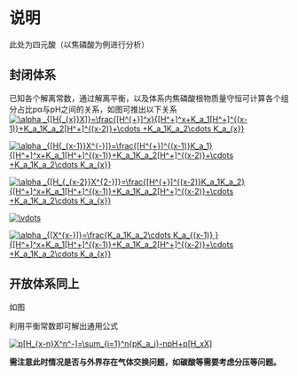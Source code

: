 # 说明
此处为四元酸（以焦磷酸为例进行分析） 
## 封闭体系 
已知各个解离常数，通过解离平衡，以及体系内焦磷酸根物质量守恒可计算各个组分占比pα与pH之间的关系，如图[]()可推出以下关系
<a href="https://www.codecogs.com/eqnedit.php?latex=\fn_phv&space;\alpha&space;_{[H{_{x}}X]}=\frac{[H^{&plus;}]^x}{[H^&plus;]^x&plus;K_a_1[H^&plus;]^{(x-1)}&plus;K_a_1K_a_2[H^&plus;]^{(x-2)}&plus;\cdots&space;&plus;K_a_1K_a_2\cdots&space;K_a_{x}}" target="_blank"><img src="https://latex.codecogs.com/gif.latex?\fn_phv&space;\alpha&space;_{[H{_{x}}X]}=\frac{[H^{&plus;}]^x}{[H^&plus;]^x&plus;K_a_1[H^&plus;]^{(x-1)}&plus;K_a_1K_a_2[H^&plus;]^{(x-2)}&plus;\cdots&space;&plus;K_a_1K_a_2\cdots&space;K_a_{x}}" title="\alpha _{[H{_{x}}X]}=\frac{[H^{+}]^x}{[H^+]^x+K_a_1[H^+]^{(x-1)}+K_a_1K_a_2[H^+]^{(x-2)}+\cdots +K_a_1K_a_2\cdots K_a_{x}}" /></a>

<a href="https://www.codecogs.com/eqnedit.php?latex=\fn_phv&space;\alpha&space;_{[H{_{x-1}}X^{-}]}=\frac{[H^{&plus;}]^{(x-1)}K_a_1}{[H^&plus;]^x&plus;K_a_1[H^&plus;]^{(x-1)}&plus;K_a_1K_a_2[H^&plus;]^{(x-2)}&plus;\cdots&space;&plus;K_a_1K_a_2\cdots&space;K_a_{x}}" target="_blank"><img src="https://latex.codecogs.com/gif.latex?\fn_phv&space;\alpha&space;_{[H{_{x-1}}X^{-}]}=\frac{[H^{&plus;}]^{(x-1)}K_a_1}{[H^&plus;]^x&plus;K_a_1[H^&plus;]^{(x-1)}&plus;K_a_1K_a_2[H^&plus;]^{(x-2)}&plus;\cdots&space;&plus;K_a_1K_a_2\cdots&space;K_a_{x}}" title="\alpha _{[H{_{x-1}}X^{-}]}=\frac{[H^{+}]^{(x-1)}K_a_1}{[H^+]^x+K_a_1[H^+]^{(x-1)}+K_a_1K_a_2[H^+]^{(x-2)}+\cdots +K_a_1K_a_2\cdots K_a_{x}}" /></a>

<a href="https://www.codecogs.com/eqnedit.php?latex=\fn_phv&space;\alpha&space;_{[H_{_{x-2}}X^{2-}]}=\frac{[H^{&plus;}]^{(x-2)}K_a_1K_a_2}{[H^&plus;]^x&plus;K_a_1[H^&plus;]^{(x-1)}&plus;K_a_1K_a_2[H^&plus;]^{(x-2)}&plus;\cdots&space;&plus;K_a_1K_a_2\cdots&space;K_a_{x}}" target="_blank"><img src="https://latex.codecogs.com/gif.latex?\fn_phv&space;\alpha&space;_{[H_{_{x-2}}X^{2-}]}=\frac{[H^{&plus;}]^{(x-2)}K_a_1K_a_2}{[H^&plus;]^x&plus;K_a_1[H^&plus;]^{(x-1)}&plus;K_a_1K_a_2[H^&plus;]^{(x-2)}&plus;\cdots&space;&plus;K_a_1K_a_2\cdots&space;K_a_{x}}" title="\alpha _{[H_{_{x-2}}X^{2-}]}=\frac{[H^{+}]^{(x-2)}K_a_1K_a_2}{[H^+]^x+K_a_1[H^+]^{(x-1)}+K_a_1K_a_2[H^+]^{(x-2)}+\cdots +K_a_1K_a_2\cdots K_a_{x}}" /></a>

<a href="https://www.codecogs.com/eqnedit.php?latex=\fn_phv&space;\vdots" target="_blank"><img src="https://latex.codecogs.com/gif.latex?\fn_phv&space;\vdots" title="\vdots" /></a>

<a href="https://www.codecogs.com/eqnedit.php?latex=\fn_phv&space;\alpha&space;_{[X^{x-}]}=\frac{K_a_1K_a_2\cdots&space;K_a_{(x-1)}&space;}{[H^&plus;]^x&plus;K_a_1[H^&plus;]^{(x-1)}&plus;K_a_1K_a_2[H^&plus;]^{(x-2)}&plus;\cdots&space;&plus;K_a_1K_a_2\cdots&space;K_a_{x}}" target="_blank"><img src="https://latex.codecogs.com/gif.latex?\fn_phv&space;\alpha&space;_{[X^{x-}]}=\frac{K_a_1K_a_2\cdots&space;K_a_{(x-1)}&space;}{[H^&plus;]^x&plus;K_a_1[H^&plus;]^{(x-1)}&plus;K_a_1K_a_2[H^&plus;]^{(x-2)}&plus;\cdots&space;&plus;K_a_1K_a_2\cdots&space;K_a_{x}}" title="\alpha _{[X^{x-}]}=\frac{K_a_1K_a_2\cdots K_a_{(x-1)} }{[H^+]^x+K_a_1[H^+]^{(x-1)}+K_a_1K_a_2[H^+]^{(x-2)}+\cdots +K_a_1K_a_2\cdots K_a_{x}}" /></a>

## 开放体系同上
如图[]()

利用平衡常数即可解出通用公式

<a href="https://www.codecogs.com/eqnedit.php?latex=\fn_phv&space;p[H_{x-n}X^n^-]=\sum_{i=1}^n{pK_a_i}-npH&plus;p[H_xX]" target="_blank"><img src="https://latex.codecogs.com/gif.latex?\fn_phv&space;p[H_{x-n}X^n^-]=\sum_{i=1}^n{pK_a_i}-npH&plus;p[H_xX]" title="p[H_{x-n}X^n^-]=\sum_{i=1}^n{pK_a_i}-npH+p[H_xX]" /></a>

**需注意此时情况是否与外界存在气体交换问题，如碳酸等需要考虑分压等问题。**